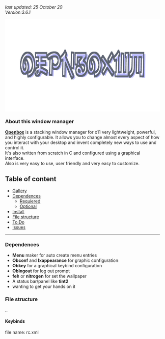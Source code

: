 *last updated: 25 October 20*<br>
*Version:3.6.1*

<img src="pics/banner.png" align=center height=300px>

### About this window manager
<p align=left>
<strong><a href="http://openbox.org/wiki/Main_Page">Openbox</a></strong> is a stacking window manager for x11 very lightweight, powerful, and highly configurable. It allows you to change almost every aspect of how you interact with your desktop and invent completely new ways to use and control it.<br>
It's also written from scratch in C and configured using a graphical interface.<br>
Also is very easy to use, user friendly and very easy to customize.
</p>


## Table of content
+ [Gallery](#Gallery)
+ [Dependences](#Dependences)
	- [Requiered](#Requiered-dependences)
	- [Optional](#Optional-dependences)
+ [Install](#Installation)
+ [File structure](#File-structure)
+ [To Do](#To-Do)
+ [Issues](#Issues)

---

### Dependences
+ **Menu** maker for auto create menu entries
+ **Obconf** and **lxappearance** for graphic configuration
+ **Obkey** for a graphical keybind configuration
+ **Oblogout** for log out prompt
+ **feh** or **nitrogen** for set the wallpaper
+ A status bar/panel like **tint2**
+ wanting to get your hands on it

### File structure
..

#### Keybinds
file name: rc.xml
